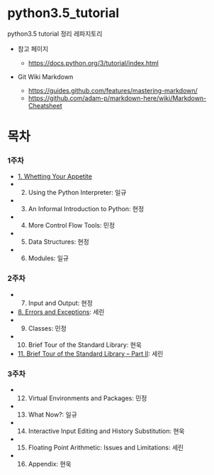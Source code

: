 # python3.5_tutorial

python3.5 tutorial 정리 레파지토리

- 참고 페이지
    - https://docs.python.org/3/tutorial/index.html

- Git Wiki Markdown
    - https://guides.github.com/features/mastering-markdown/
    - https://github.com/adam-p/markdown-here/wiki/Markdown-Cheatsheet

# 목차

### 1주차

- [1. Whetting Your Appetite](./chapter01.md)
- 2. Using the Python Interpreter: 일규
- 3. An Informal Introduction to Python: 현정
- 4. More Control Flow Tools: 민정
- 5. Data Structures: 현정
- 6. Modules: 일규


### 2주차

- 7. Input and Output: 현정
- [8. Errors and Exceptions](./chapter08.md): 세린 
- 9. Classes: 민정
- 10. Brief Tour of the Standard Library: 현욱
- [11. Brief Tour of the Standard Library – Part II](./chapter11.md): 세린 


### 3주차

- 12. Virtual Environments and Packages: 민정
- 13. What Now?: 일규
- 14. Interactive Input Editing and History Substitution: 현욱
- 15. Floating Point Arithmetic: Issues and Limitations: 세린
- 16. Appendix: 현욱
